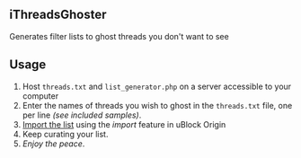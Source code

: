## iThreadsGhoster
Generates filter lists to ghost threads you don't want to see

## Usage
1. Host `threads.txt` and `list_generator.php` on a server accessible to your computer
1. Enter the names of threads you wish to ghost in the `threads.txt` file, one per line _(see included samples)_.
1. [Import the list](https://github.com/gorhill/uBlock/wiki/Filter-lists-from-around-the-web) using the _import_ feature in uBlock Origin
1. Keep curating your list.
1. _Enjoy the peace_.
